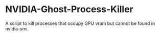 # NVIDIA-Ghost-Process-Killer
A script to kill processes that occupy GPU vram but cannot be found in nvidia-smi.
